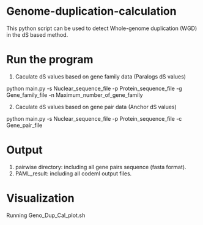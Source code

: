 # Genome-duplication-calculation
  This python script can be used to detect Whole-genome duplication (WGD) in the dS based method.

# Run the program
  1. Caculate dS values based on gene family data (Paralogs dS values)

  python main.py -s Nuclear_sequence_file -p Protein_sequence_file -g Gene_family_file -n Maximum_number_of_gene_family

  2. Caculate dS values based on gene pair data (Anchor dS values)

  python main.py -s Nuclear_sequence_file -p Protein_sequence_file -c Gene_pair_file

# Output

  1. pairwise directory: including all gene pairs sequence (fasta format).
  2. PAML_result: including all codeml output files.

# Visualization

  Running Geno_Dup_Cal_plot.sh

